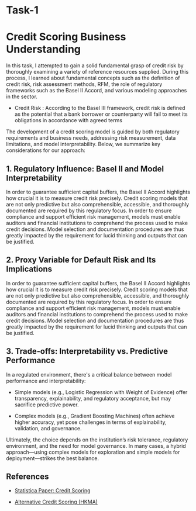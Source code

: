# Task-1

# Credit Scoring Business Understanding

In this task, I attempted to gain a solid fundamental grasp of credit risk by thoroughly examining a variety of reference resources supplied.  During this process, I learned about fundamental concepts such as the definition of credit risk, risk assessment methods, RFM, the role of regulatory frameworks such as the Basel II Accord, and various modeling approaches in the sector.

- Credit Risk : According to the Basel III framework, credit risk is defined as the potential that a bank borrower or counterparty will fail to meet its obligations in accordance with agreed terms

 The development of a credit scoring model is guided by both regulatory requirements and business needs, addressing risk measurement, data limitations, and model interpretability. Below, we summarize key considerations for our approach:

## 1. Regulatory Influence: Basel II and Model Interpretability

In order to guarantee sufficient capital buffers, the Basel II Accord highlights how crucial it is to measure credit risk precisely.  Credit scoring models that are not only predictive but also comprehensible, accessible, and thoroughly documented are required by this regulatory focus.  In order to ensure compliance and support efficient risk management, models must enable auditors and financial institutions to comprehend the process used to make credit decisions.  Model selection and documentation procedures are thus greatly impacted by the requirement for lucid thinking and outputs that can be justified.

## 2. Proxy Variable for Default Risk and Its Implications

In order to guarantee sufficient capital buffers, the Basel II Accord highlights how crucial it is to measure credit risk precisely.  Credit scoring models that are not only predictive but also comprehensible, accessible, and thoroughly documented are required by this regulatory focus.  In order to ensure compliance and support efficient risk management, models must enable auditors and financial institutions to comprehend the process used to make credit decisions.  Model selection and documentation procedures are thus greatly impacted by the requirement for lucid thinking and outputs that can be justified.

## 3. Trade-offs: Interpretability vs. Predictive Performance

In a regulated environment, there's a critical balance between model performance and interpretability:

- Simple models (e.g., Logistic Regression with Weight of Evidence) offer transparency, explainability, and regulatory acceptance, but may sacrifice predictive power.

- Complex models (e.g., Gradient Boosting Machines) often achieve higher accuracy, yet pose challenges in terms of explainability, validation, and governance.

Ultimately, the choice depends on the institution’s risk tolerance, regulatory environment, and the need for model governance. In many cases, a hybrid approach—using complex models for exploration and simple models for deployment—strikes the best balance.

## References

- [Statistica Paper: Credit Scoring](https://www3.stat.sinica.edu.tw/statistica/oldpdf/A28n535.pdf)

- [Alternative Credit Scoring (HKMA)](https://www.hkma.gov.hk/media/eng/doc/key-functions/financial-infrastructure/alternative_credit_scoring.pdf)
